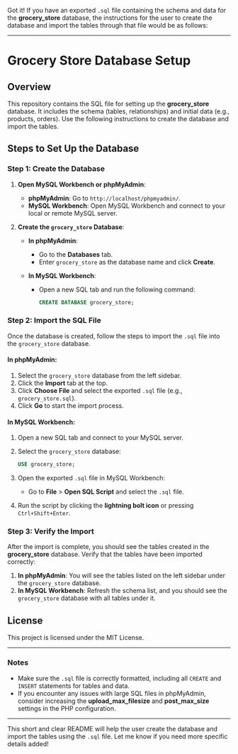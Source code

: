 Got it! If you have an exported `.sql` file containing the schema and data for the **grocery\_store** database, the instructions for the user to create the database and import the tables through that file would be as follows:

---

# **Grocery Store Database Setup**

## **Overview**

This repository contains the SQL file for setting up the **grocery\_store** database. It includes the schema (tables, relationships) and initial data (e.g., products, orders). Use the following instructions to create the database and import the tables.

## **Steps to Set Up the Database**

### **Step 1: Create the Database**

1. **Open MySQL Workbench or phpMyAdmin**:

   * **phpMyAdmin**: Go to `http://localhost/phpmyadmin/`.
   * **MySQL Workbench**: Open MySQL Workbench and connect to your local or remote MySQL server.

2. **Create the `grocery_store` Database**:

   * **In phpMyAdmin**:

     * Go to the **Databases** tab.
     * Enter `grocery_store` as the database name and click **Create**.
   * **In MySQL Workbench**:

     * Open a new SQL tab and run the following command:

       ```sql
       CREATE DATABASE grocery_store;
       ```

### **Step 2: Import the SQL File**

Once the database is created, follow the steps to import the `.sql` file into the `grocery_store` database.

#### **In phpMyAdmin**:

1. Select the `grocery_store` database from the left sidebar.
2. Click the **Import** tab at the top.
3. Click **Choose File** and select the exported `.sql` file (e.g., `grocery_store.sql`).
4. Click **Go** to start the import process.

#### **In MySQL Workbench**:

1. Open a new SQL tab and connect to your MySQL server.
2. Select the `grocery_store` database:

   ```sql
   USE grocery_store;
   ```
3. Open the exported `.sql` file in MySQL Workbench:

   * Go to **File** > **Open SQL Script** and select the `.sql` file.
4. Run the script by clicking the **lightning bolt icon** or pressing `Ctrl+Shift+Enter`.

### **Step 3: Verify the Import**

After the import is complete, you should see the tables created in the **grocery\_store** database. Verify that the tables have been imported correctly:

1. **In phpMyAdmin**: You will see the tables listed on the left sidebar under the `grocery_store` database.
2. **In MySQL Workbench**: Refresh the schema list, and you should see the `grocery_store` database with all tables under it.

## **License**

This project is licensed under the MIT License.

---

### **Notes**

* Make sure the `.sql` file is correctly formatted, including all `CREATE` and `INSERT` statements for tables and data.
* If you encounter any issues with large SQL files in phpMyAdmin, consider increasing the **upload\_max\_filesize** and **post\_max\_size** settings in the PHP configuration.

---

This short and clear README will help the user create the database and import the tables using the `.sql` file. Let me know if you need more specific details added!
